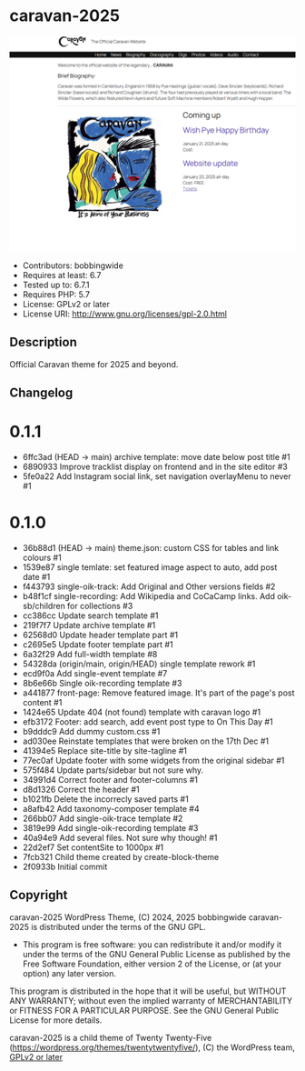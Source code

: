 # caravan-2025 
![screenshot](screenshot.png)
* Contributors: bobbingwide
* Requires at least: 6.7
* Tested up to: 6.7.1
* Requires PHP: 5.7
* License: GPLv2 or later
* License URI: http://www.gnu.org/licenses/gpl-2.0.html


## Description 

Official Caravan theme for 2025 and beyond.


## Changelog 
# 0.1.1 
* 6ffc3ad (HEAD -> main) archive template: move date below post title #1
* 6890933 Improve tracklist display on frontend and in the site editor #3
* 5fe0a22 Add Instagram social link, set navigation overlayMenu to never #1


# 0.1.0 

* 36b88d1 (HEAD -> main) theme.json: custom CSS for tables and link colours #1
* 1539e87 single temlate: set featured image aspect to auto, add post date #1
* f443793 single-oik-track: Add Original and Other versions fields  #2
* b48f1cf single-recording: Add Wikipedia and CoCaCamp links. Add oik-sb/children for collections #3
* cc386cc Update search template #1
* 219f7f7 Update archive template #1
* 62568d0 Update header template part #1
* c2695e5 Update footer template part #1
* 6a32f29 Add full-width template #8
* 54328da (origin/main, origin/HEAD) single template rework #1
* ecd9f0a Add single-event template #7
* 8b6e66b Single oik-recording template #3
* a441877 front-page: Remove featured image. It's part of the page's post content #1
* 1424e65 Update 404 (not found) template with caravan logo #1
* efb3172 Footer: add search, add event post type to On This Day #1
* b9dddc9 Add dummy custom.css #1
* ad030ee Reinstate templates that were broken on the 17th Dec #1
* 41394e5 Replace site-title by site-tagline #1
* 77ec0af Update footer with some widgets from the original sidebar #1
* 575f484 Update parts/sidebar but not sure why.
* 34991d4 Correct footer and footer-columns #1
* d8d1326 Correct the header #1
* b1021fb Delete the incorrecly saved parts #1
* a8afb42 Add taxonomy-composer template #4
* 266bb07 Add single-oik-trace template #2
* 3819e99 Add single-oik-recording template #3
* 40a94e9 Add several files. Not sure why though! #1
* 22d2ef7 Set contentSite to 1000px #1
* 7fcb321 Child theme created by create-block-theme
* 2f0933b Initial commit


## Copyright 

caravan-2025 WordPress Theme, (C) 2024, 2025 bobbingwide
caravan-2025 is distributed under the terms of the GNU GPL.

* This program is free software: you can redistribute it and/or modify
it under the terms of the GNU General Public License as published by
the Free Software Foundation, either version 2 of the License, or
(at your option) any later version.

This program is distributed in the hope that it will be useful,
but WITHOUT ANY WARRANTY; without even the implied warranty of
MERCHANTABILITY or FITNESS FOR A PARTICULAR PURPOSE. See the
GNU General Public License for more details.


caravan-2025 is a child theme of Twenty Twenty-Five (https://wordpress.org/themes/twentytwentyfive/),
(C) the WordPress team, [GPLv2 or later](http://www.gnu.org/licenses/gpl-2.0.html)

